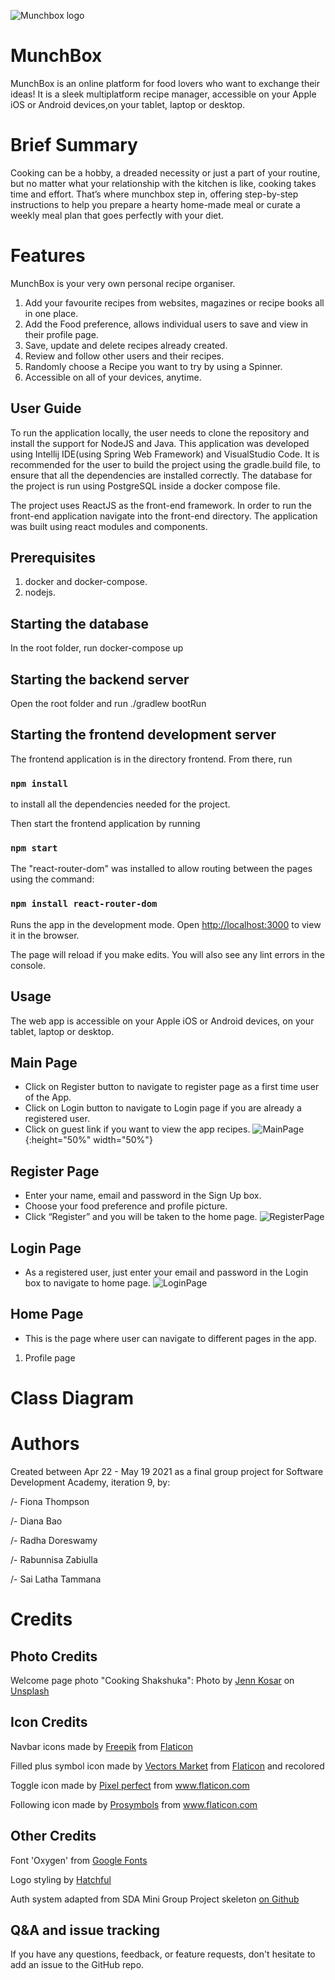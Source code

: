 ![Munchbox logo](frontend/src/resources/logo-readme.png)

# MunchBox
MunchBox is an online platform for food lovers who want to exchange their ideas!
It is a sleek multiplatform recipe manager, accessible on your Apple iOS or Android devices,on your tablet, laptop or desktop.

# Brief Summary
Cooking can be a hobby, a dreaded necessity or just a
part of your routine, but no matter what your
relationship with the kitchen is like, cooking
takes time and effort. That’s where munchbox step in, offering step-by-step
instructions to help you prepare a hearty home-made
meal or curate a weekly meal plan that goes perfectly with your diet.

# Features
MunchBox is your very own personal recipe organiser.
1.  Add your favourite recipes from websites, magazines or recipe books  all in one place.
2.  Add the Food preference, allows individual users to save and view in their profile page.
3.  Save, update and delete recipes already created.
4.  Review and follow other users and their recipes.
5.  Randomly choose a Recipe you want to try by using a Spinner.
6.  Accessible on all of your devices, anytime.


## User Guide
To run the application locally, the user needs to clone the repository and install the support for NodeJS and Java.
This application was developed using Intellij IDE(using Spring Web Framework) and VisualStudio Code. It is recommended 
for the user to build the project using the gradle.build file, to ensure that all the dependencies are installed correctly.
The database for the project is run using PostgreSQL inside a docker compose file.

The project uses ReactJS as the front-end framework. In order to run the front-end application 
navigate into the front-end directory. 
The application was built using react modules and components.

## Prerequisites

1.  docker and docker-compose.
2. nodejs.

## Starting the database

In the root folder, run  docker-compose up

## Starting the backend server

Open the root folder and run ./gradlew bootRun

## Starting the frontend development server

The frontend application is in the directory frontend. From there, run
### `npm install`
to install all the dependencies needed for the project.

Then start the frontend application by running
### `npm start`

The "react-router-dom" was installed to allow routing between the pages using the command:
### `npm install react-router-dom`

Runs the app in the development mode.
Open [http://localhost:3000](http://localhost:3000) to view it in the browser.

The page will reload if you make edits.
You will also see any lint errors in the console.

## Usage
The web app is accessible on your Apple iOS or Android devices,
on your tablet, laptop or desktop.
## Main Page
* Click on Register button to navigate to register page  as a first time user of the App.
* Click on Login button to navigate to Login page if you are already a registered user.
* Click on guest link if you want to view the app recipes.
![MainPage](frontend/src/resources/ScreenShots/MainPage.png){:height="50%" width="50%"}


## Register Page
* Enter your name, email and password in the Sign Up box.
* Choose your food preference and profile picture.
* Click “Register” and you will be taken to the home page.
![RegisterPage](frontend/src/resources/ScreenShots/RegisterPage.jpg)

## Login Page
* As a registered user, just enter your email and password in the Login box to navigate to home page.
![LoginPage](frontend/src/resources/ScreenShots/LoginPage.png)

## Home Page
* This is the page where user can navigate to different pages in the app.
1. Profile page




# Class Diagram

# Authors

Created between Apr 22 - May 19 2021 as a final group project for Software Development Academy, iteration 9, by:

/- Fiona Thompson

/- Diana Bao

/- Radha Doreswamy

/- Rabunnisa Zabiulla

/- Sai Latha Tammana

# Credits

## Photo Credits

Welcome page photo "Cooking Shakshuka": Photo by <a href="https://unsplash.com/@foodwithaview?utm_source=unsplash&utm_medium=referral&utm_content=creditCopyText">Jenn Kosar</a> on <a href="https://unsplash.com/@foodwithaview?utm_source=unsplash&utm_medium=referral&utm_content=creditCopyText">Unsplash</a>

## Icon Credits

Navbar icons made by <a href="https://www.freepik.com" title="Freepik">Freepik</a> from <a href="https://www.flaticon.com/">Flaticon</a>

Filled plus symbol icon made by <a href="https://www.flaticon.com/authors/vectors-market">Vectors Market</a> from <a href="https://www.flaticon.com/">Flaticon</a> and recolored

Toggle icon made by <a href="https://www.flaticon.com/authors/pixel-perfect">Pixel perfect</a> from <a href="https://www.flaticon.com/">www.flaticon.com</a></div>

Following icon made by <a href="https://www.flaticon.com/authors/prosymbols">Prosymbols</a> from <a href="https://www.flaticon.com/" title="Flaticon">www.flaticon.com</a>


## Other Credits

Font 'Oxygen' from <a href="https://fonts.google.com/specimen/Oxygen">Google Fonts</a>

Logo styling by <a href="https://hatchful.shopify.com/">Hatchful</a>

Auth system adapted from SDA Mini Group Project skeleton <a href="https://github.com/softwaredevacademy/be-mini-group-project">on Github</a>

## Q&A and issue tracking

If you have any questions, feedback, or feature requests, don't hesitate to add an issue to the GitHub repo.